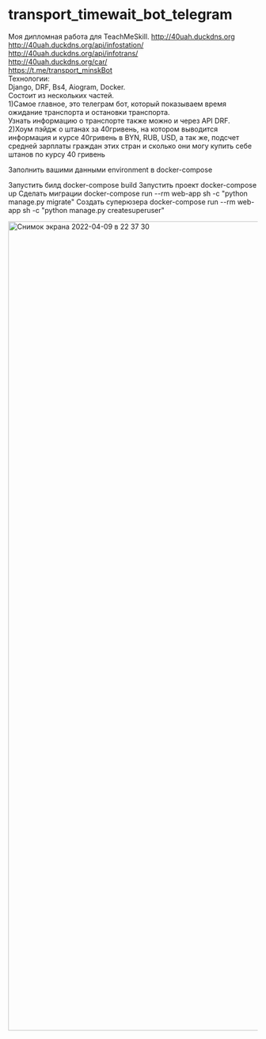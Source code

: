# transport_timewait_bot_telegram
Моя дипломная работа для TeachMeSkill. 
http://40uah.duckdns.org  
http://40uah.duckdns.org/api/infostation/ 
http://40uah.duckdns.org/api/infotrans/  
http://40uah.duckdns.org/car/  
https://t.me/transport_minskBot  
Технологии:   
Django, DRF, Bs4, Aiogram, Docker.  
Состоит из нескольких частей.  
1)Самое главное, это телеграм бот, который показываем время ожидание транспорта и остановки транспорта.  
Узнать информацию о транспорте также можно и через API DRF.  
2)Хоум пэйдж о штанах за 40гривень, на котором выводится информация и курсе 40гривень в BYN, RUB, USD, а так же, подсчет   
средней зарплаты граждан этих стран и сколько они могу купить себе штанов по курсу 40 гривень  
  
  
Заполнить вашими данными environment в docker-compose  
   
Запустить билд docker-compose build
Запустить проект docker-compose up
Сделать миграции docker-compose run --rm web-app sh -c "python manage.py migrate"
Создать суперюзера docker-compose run --rm web-app sh -c "python manage.py createsuperuser"


<img width="1635" alt="Снимок экрана 2022-04-09 в 22 37 30" src="https://user-images.githubusercontent.com/15955132/162589172-da374af1-2585-4c5c-b92f-47708db398fa.png">

